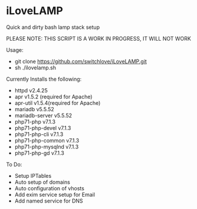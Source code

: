 # iLoveLAMP
Quick and dirty bash lamp stack setup

PLEASE NOTE: THIS SCRIPT IS A WORK IN PROGRESS, IT WILL NOT WORK 

Usage:
- git clone https://github.com/switchlove/iLoveLAMP.git
- sh ./ilovelamp.sh

Currently Installs the following:
- httpd v2.4.25
- apr v1.5.2 (required for Apache)
- apr-util v1.5.4(required for Apache)
- mariadb v5.5.52
- mariadb-server v5.5.52
- php71-php v7.1.3 
- php71-php-devel v7.1.3
- php71-php-cli v7.1.3
- php71-php-common v7.1.3
- php71-php-mysqlnd v7.1.3
- php71-php-gd v7.1.3

To Do:
- Setup IPTables
- Auto setup of domains
- Auto configuration of vhosts
- Add exim service setup for Email
- Add named service for DNS
